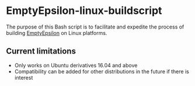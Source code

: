 # EmptyEpsilon-linux-buildscript
The purpose of this Bash script is to facilitate and expedite the process of building [EmptyEpsilon](https://daid.github.io/EmptyEpsilon/) on Linux platforms.

## Current limitations
- Only works on Ubuntu derivatives 16.04 and above
 - Compatibility can be added for other distributions in the future if there is interest
